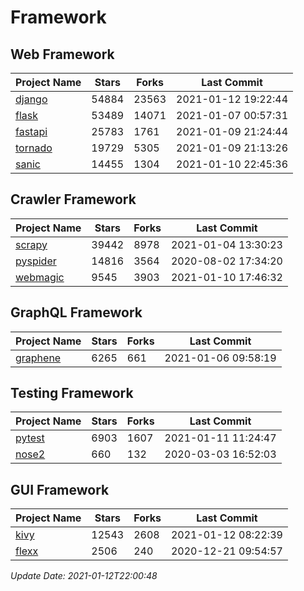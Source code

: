 # Framework

## Web Framework
| Project Name | Stars | Forks | Last Commit |
| ------------ | ----- | ----- | ----------- |
| [django](https://github.com/django/django) | 54884 | 23563 | 2021-01-12 19:22:44 |
| [flask](https://github.com/pallets/flask) | 53489 | 14071 | 2021-01-07 00:57:31 |
| [fastapi](https://github.com/tiangolo/fastapi) | 25783 | 1761 | 2021-01-09 21:24:44 |
| [tornado](https://github.com/tornadoweb/tornado) | 19729 | 5305 | 2021-01-09 21:13:26 |
| [sanic](https://github.com/sanic-org/sanic) | 14455 | 1304 | 2021-01-10 22:45:36 |

## Crawler Framework
| Project Name | Stars | Forks | Last Commit |
| ------------ | ----- | ----- | ----------- |
| [scrapy](https://github.com/scrapy/scrapy) | 39442 | 8978 | 2021-01-04 13:30:23 |
| [pyspider](https://github.com/binux/pyspider) | 14816 | 3564 | 2020-08-02 17:34:20 |
| [webmagic](https://github.com/code4craft/webmagic) | 9545 | 3903 | 2021-01-10 17:46:32 |

## GraphQL Framework
| Project Name | Stars | Forks | Last Commit |
| ------------ | ----- | ----- | ----------- |
| [graphene](https://github.com/graphql-python/graphene) | 6265 | 661 | 2021-01-06 09:58:19 |

## Testing Framework
| Project Name | Stars | Forks | Last Commit |
| ------------ | ----- | ----- | ----------- |
| [pytest](https://github.com/pytest-dev/pytest) | 6903 | 1607 | 2021-01-11 11:24:47 |
| [nose2](https://github.com/nose-devs/nose2) | 660 | 132 | 2020-03-03 16:52:03 |

## GUI Framework
| Project Name | Stars | Forks | Last Commit |
| ------------ | ----- | ----- | ----------- |
| [kivy](https://github.com/kivy/kivy) | 12543 | 2608 | 2021-01-12 08:22:39 |
| [flexx](https://github.com/flexxui/flexx) | 2506 | 240 | 2020-12-21 09:54:57 |

*Update Date: 2021-01-12T22:00:48*